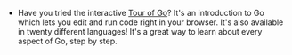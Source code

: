- Have you tried the interactive [Tour of Go](https://tour.golang.org/)? It's an introduction to Go which lets you edit and run code right in your browser. It's also available in twenty different languages! It's a great way to learn about every aspect of Go, step by step.
